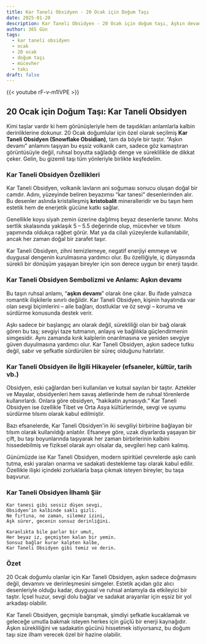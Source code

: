 ```yaml
---
title: Kar Taneli Obsidyen - 20 Ocak için Doğum Taşı
date: 2025-01-20
description: Kar Taneli Obsidyen - 20 Ocak için doğum taşı, Aşkın devamı sembolü. Bu özel taşın derin anlamını öğrenin.
author: 365 Gün
tags:
  - kar taneli obsidyen
  - ocak
  - 20 ocak
  - doğum taşı
  - mücevher
  - takı
draft: false
---
```


{{< youtube rF-v-m1lVPE >}}

## 20 Ocak için Doğum Taşı: Kar Taneli Obsidyen

Kimi taşlar vardır ki hem görünüşleriyle hem de taşıdıkları anlamlarla kalbin derinliklerine dokunur. 20 Ocak doğumlular için özel olarak seçilmiş **Kar Taneli Obsidyen (Snowflake Obsidian)**, tam da böyle bir taştır. “Aşkın devamı” anlamını taşıyan bu eşsiz volkanik cam, sadece göz kamaştıran görüntüsüyle değil, ruhsal boyutta sağladığı denge ve süreklilikle de dikkat çeker. Gelin, bu gizemli taşı tüm yönleriyle birlikte keşfedelim.

### Kar Taneli Obsidyen Özellikleri

Kar Taneli Obsidyen, volkanik lavların ani soğuması sonucu oluşan doğal bir camdır. Adını, yüzeyinde beliren beyazımsı “kar tanesi” desenlerinden alır. Bu desenler aslında kristalleşmiş **kristobalit** mineralleridir ve bu taşın hem estetik hem de enerjetik gücüne katkı sağlar.

Genellikle koyu siyah zemin üzerine dağılmış beyaz desenlerle tanınır. Mohs sertlik skalasında yaklaşık 5 – 5.5 değerinde olup, mücevher ve tılsım yapımında oldukça rağbet görür. Mat ya da cilalı yüzeylerde kullanılabilir, ancak her zaman doğal bir zarafet taşır.

Kar Taneli Obsidyen, zihni temizlemeye, negatif enerjiyi emmeye ve duygusal dengenin kurulmasına yardımcı olur. Bu özelliğiyle, iç dünyasında sürekli bir dönüşüm yaşayan bireyler için son derece uygun bir enerji taşıdır.

### Kar Taneli Obsidyen Sembolizmi ve Anlamı: Aşkın devamı

Bu taşın ruhsal anlamı, “**aşkın devamı**” olarak öne çıkar. Bu ifade yalnızca romantik ilişkilerle sınırlı değildir. Kar Taneli Obsidyen, kişinin hayatında var olan sevgi biçimlerini – aile bağları, dostluklar ve öz sevgi – koruma ve sürdürme konusunda destek verir.

Aşkı sadece bir başlangıç anı olarak değil, sürekliliği olan bir bağ olarak gören bu taş; sevgiyi taze tutmanın, anlayış ve bağlılıkla güçlendirmenin simgesidir. Aynı zamanda kırık kalplerin onarılmasına ve yeniden sevgiye güven duyulmasına yardımcı olur. Kar Taneli Obsidyen, aşkın sadece tutku değil, sabır ve şefkatle sürdürülen bir süreç olduğunu hatırlatır.

### Kar Taneli Obsidyen ile İlgili Hikayeler (efsaneler, kültür, tarih vb.)

Obsidyen, eski çağlardan beri kullanılan ve kutsal sayılan bir taştır. Aztekler ve Mayalar, obsidyenleri hem savaş aletlerinde hem de ruhsal törenlerde kullanırlardı. Onlara göre obsidyen, “hakikatin aynasıydı.” Kar Taneli Obsidyen ise özellikle Tibet ve Orta Asya kültürlerinde, sevgi ve uyumu sürdürme tılsımı olarak kabul edilmiştir.

Bazı efsanelerde, Kar Taneli Obsidyen'in iki sevgiliyi birbirine bağlayan bir tılsım olarak kullanıldığı anlatılır. Efsaneye göre, uzak diyarlarda yaşayan bir çift, bu taşı boyunlarında taşıyarak her zaman birbirlerinin kalbini hissedebilmiş ve fiziksel olarak ayrı olsalar da, sevgileri hep canlı kalmış.

Günümüzde ise Kar Taneli Obsidyen, modern spiritüel çevrelerde aşkı canlı tutma, eski yaraları onarma ve sadakati destekleme taşı olarak kabul edilir. Özellikle ilişki içindeki zorluklarla başa çıkmak isteyen bireyler, bu taşa başvurur.

### Kar Taneli Obsidyen İlhamlı Şiir

```
Kar tanesi gibi sessiz düşen sevgi,  
Obsidyen’in kalbinde saklı gizli.  
Ne fırtına, ne zaman, silemez izini,  
Aşk sürer, gecenin sonsuz derinliğini.

Karanlıkta bile parlar bir umut,  
Her beyaz iz, geçmişten kalan bir yemin.  
Sonsuz bağlar kurar kalpten kalbe,  
Kar Taneli Obsidyen gibi temiz ve derin.
```

### Özet

20 Ocak doğumlu olanlar için Kar Taneli Obsidyen, aşkın sadece doğmasını değil, devamını ve derinleşmesini simgeler. Estetik açıdan göz alıcı desenleriyle olduğu kadar, duygusal ve ruhsal anlamıyla da etkileyici bir taştır. İçsel huzur, sevgi dolu bağlar ve sadakat arayanlar için eşsiz bir yol arkadaşı olabilir.

Kar Taneli Obsidyen, geçmişle barışmak, şimdiyi şefkatle kucaklamak ve geleceğe umutla bakmak isteyen herkes için güçlü bir enerji kaynağıdır. Aşkın sürekliliğini ve sadakatin gücünü hissetmek istiyorsanız, bu doğum taşı size ilham verecek özel bir hazine olabilir.